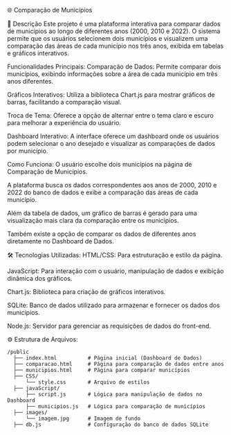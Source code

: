 🌐 Comparação de Municípios

📝 Descrição
Este projeto é uma plataforma interativa para comparar dados de municípios ao longo de diferentes anos (2000, 2010 e 2022). O sistema permite que os usuários selecionem dois municípios e visualizem uma comparação das áreas de cada município nos três anos, exibida em tabelas e gráficos interativos.

Funcionalidades Principais:
Comparação de Dados: Permite comparar dois municípios, exibindo informações sobre a área de cada município em três anos diferentes.

Gráficos Interativos: Utiliza a biblioteca Chart.js para mostrar gráficos de barras, facilitando a comparação visual.

Troca de Tema: Oferece a opção de alternar entre o tema claro e escuro para melhorar a experiência do usuário.

Dashboard Interativo: A interface oferece um dashboard onde os usuários podem selecionar o ano desejado e visualizar as comparações de dados por município.

Como Funciona:
O usuário escolhe dois municípios na página de Comparação de Municípios.

A plataforma busca os dados correspondentes aos anos de 2000, 2010 e 2022 do banco de dados e exibe a comparação das áreas de cada município.

Além da tabela de dados, um gráfico de barras é gerado para uma visualização mais clara da comparação entre os municípios.

Também existe a opção de comparar os dados de diferentes anos diretamente no Dashboard de Dados.

🛠️ Tecnologias Utilizadas:
HTML/CSS: Para estruturação e estilo da página.

JavaScript: Para interação com o usuário, manipulação de dados e exibição dinâmica dos gráficos.

Chart.js: Biblioteca para criação de gráficos interativos.

SQLite: Banco de dados utilizado para armazenar e fornecer os dados dos municípios.

Node.js: Servidor para gerenciar as requisições de dados do front-end.

⚙️ Estrutura de Arquivos:
```
/public
  ├── index.html          # Página inicial (Dashboard de Dados)
  ├── comparacao.html     # Página para comparação de dados entre anos
  ├── municipios.html     # Página para comparar municípios
  ├── CSS/
      └── style.css       # Arquivo de estilos
  ├── javaScript/
      ├── script.js       # Lógica para manipulação de dados no Dashboard
      ├── municipios.js   # Lógica para comparação de municípios
  ├── images/
      └── imagem.jpg      # Imagem de fundo
  ├── db.js               # Configuração do banco de dados SQLite
````
